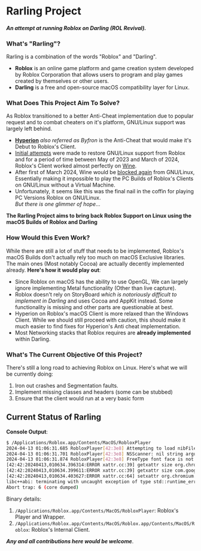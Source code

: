 # Rarling Project
#### *An attempt at running Roblox on Darling (ROL Revival).*

### What's "Rarling"?
Rarling is a combination of the words "Roblox" and "Darling".     
- **Roblox** is an online game platform and game creation system developed by Roblox Corporation that allows users to program and play games created by themselves or other users.
- **Darling** is a free and open-source macOS compatibility layer for Linux.

### What Does This Project Aim To Solve?
As Roblox transitioned to a better Anti-Cheat implementation due to popular request and to combat cheaters on it's platform, GNU/Linux support was largely left behind.      
- [**Hyperion**](https://roblox.fandom.com/wiki/Hyperion) *also referred as Byfron* is the Anti-Cheat that would make it's Debut to Roblox's Client.     
- [Initial attempts](https://devforum.roblox.com/t/the-new-roblox-64-bit-byfron-client-forbids-wine-users-from-using-it-most-likely-unintentional/2305528) were made to restore GNU/Linux support from Roblox and for a period of time between May of 2023 and March of 2024, Roblox's Client worked almost perfectly on [Wine](https://en.wikipedia.org/wiki/Wine_(software)).     
- After first of March 2024, Wine would be [blocked again](https://devforum.roblox.com/t/why-isnt-hyperion-an-anti-cheat/2840095/33) from GNU/Linux, Essentially making it impossible to play the PC Builds of Roblox's Clients on GNU/Linux without a Virtual Machine.
- Unfortunately, it seems like this was the final nail in the coffin for playing PC Versions Roblox on GNU/Linux.    
*But there is one glimmer of hope*...   

**The Rarling Project aims to bring back Roblox Support on Linux using the macOS Builds of Roblox and Darling**

### How Would this Even Work?

While there are still a lot of stuff that needs to be implemented, Roblox's macOS Builds don't actually rely too much on macOS Exclusive libraries. The main ones (Most notably Cocoa) are actually decently implemented already.
**Here's how it would play out**:
- Since Roblox on macOS has the ability to use OpenGL, We can largely ignore implementing Metal functionality (Other than live capture).
- Roblox doesn't rely on StoryBoard *which is notoriously difficult to implement in Darling* and uses Cocoa and AppKit instead. Some functionality is missing and other parts are questionable at best.
- Hyperion on Roblox's macOS Client is more relaxed than the Windows Client. While we should still proceed with caution, this should make it much easier to find fixes for Hyperion's Anti cheat implementation.
- Most Networking stacks that Roblox requires are __already implemented__ within Darling.

### What's The Current Objective Of this Project?
There's still a long road to achieving Roblox on Linux. Here's what we will be currently doing:   
1) Iron out crashes and Segmentation faults.
2) Implement missing classes and headers (some can be stubbed)
3) Ensure that the client would run at a very basic form

## Current Status of Rarling
**Console Output**:
```sh
$ /Applications/Roblox.app/Contents/MacOS/RobloxPlayer
2024-04-13 01:06:31.685 RobloxPlayer[42:3e8] Attempting to load nibFile MainMenu
2024-04-13 01:06:31.701 RobloxPlayer[42:3e8] NSScanner: nil string argument
2024-04-13 01:06:31.874 RobloxPlayer[42:3e8] FreeType font face is not scalable
[42:42:20240413,010634.396314:ERROR xattr.cc:39] getxattr size org.chromium.crashpad.database.initialized on file /Users/RarlingProject/Library/Logs/Roblox/crashes: Operation not supported on socket (102)
[42:42:20240413,010634.399611:ERROR xattr.cc:39] getxattr size com.googlecode.crashpad.initialized on file /Users/RarlingProject/Library/Logs/Roblox/crashes: Operation not supported on socket (102)
[42:42:20240413,010634.403627:ERROR xattr.cc:64] setxattr org.chromium.crashpad.database.initialized on file /Users/RarlingProject/Library/Logs/Roblox/crashes: Operation not supported on socket (102)
libc++abi: terminating with uncaught exception of type std::runtime_error: Failed to initialize crash reporter
Abort trap: 6 (core dumped)
```

Binary details:   
1) `/Applications/Roblox.app/Contents/MacOS/RobloxPlayer`: Roblox's Player and Wrapper.
2) `/Applications/Roblox.app/Contents/MacOS/Roblox.app/Contents/MacOS/Roblox`: Roblox's Internal Client.

***Any and all contributions here would be welcome***.
